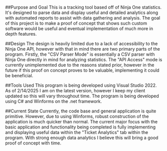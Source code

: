 ##Purpose and Goal
This is a tracking tool based off of Ninja One statistics. It's designed to parse data and display useful and detailed analytics along with automated reports to assist with data gathering and analysis. The goal of this project is to make a proof of concept that shows such custom software would be useful and eventual implementation of much more in depth features.

##Design
The design is heavily limited due to a lack of accessibility to the Ninja One API, however with that in mind there are two primary parts of the program. Firstly, the "CSV Parser Mode" is essentially a CSV parser with Ninja One directly in mind for analyzing statistics. The "API Access" mode is currently unimplemented due to the reasons stated prior, however in the future if this proof on concept proves to be valuable, implementing it could be beneficial.

##Tools Used
This program is being developed using Visual Studio 2022. As of 2/14/2025 I am on the latest version, however I keep my client updated so this will vary throughout time. The program is being developed using C# and Winforms on the .net framework.

##Current State
Currently, the code base and general application is quite primitive. However, due to using Winforms, robust construction of the application is much quicker than normal. The current major focus with the basic application and functionality being completed is fully implementing and displaying useful data within the "Ticket Analytics" tab within the program. With strong enough data analytics I believe this will bring a good proof of concept with time.
